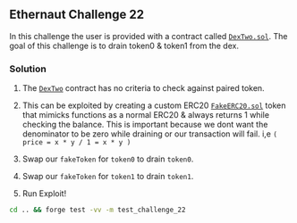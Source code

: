 ## Ethernaut Challenge 22

In this challenge the user is provided with a contract called [`DexTwo.sol`](./DexTwo.sol). The goal of this challenge is to drain token0 & token1 from the dex.

### Solution
1. The [`DexTwo`](./DexTwo.sol) contract has no criteria to check against paired token.
2. This can be exploited by creating a custom ERC20 [`FakeERC20.sol`](./FakeERC20.sol) token that mimicks functions as a normal ERC20 & always returns 1 while checking the balance. This is important because we dont want the denominator to be zero while draining or our transaction will fail. i,e `( price = x * y / 1 = x * y )`
3. Swap our `fakeToken` for `token0` to drain `token0`.
4. Swap our `fakeToken` for `token1` to drain `token1`.

1. Run Exploit!
```sh
cd .. && forge test -vv -m test_challenge_22
```